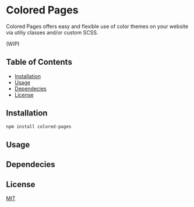 # Colored Pages

Colored Pages offers easy and flexible use of color themes on your website via utiliy classes and/or custom SCSS.

(WIP)


## Table of Contents
* [Installation](#Installation)  
* [Usage](#Usage)  
* [Dependecies](#Dependecies)  
* [License](#License)  


## Installation

```bash
npm install colored-pages
```

## Usage


## Dependecies


## License
[MIT](https://choosealicense.com/licenses/mit/)